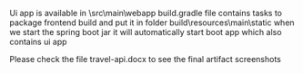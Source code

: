  Ui app is available in \src\main\webapp
 build.gradle file contains tasks to package frontend build and put it in folder build\resources\main\static
 when we start the spring boot jar it will automatically start boot app which also contains ui app
 
 Please check the file travel-api.docx to see the final artifact screenshots
 
 
 
